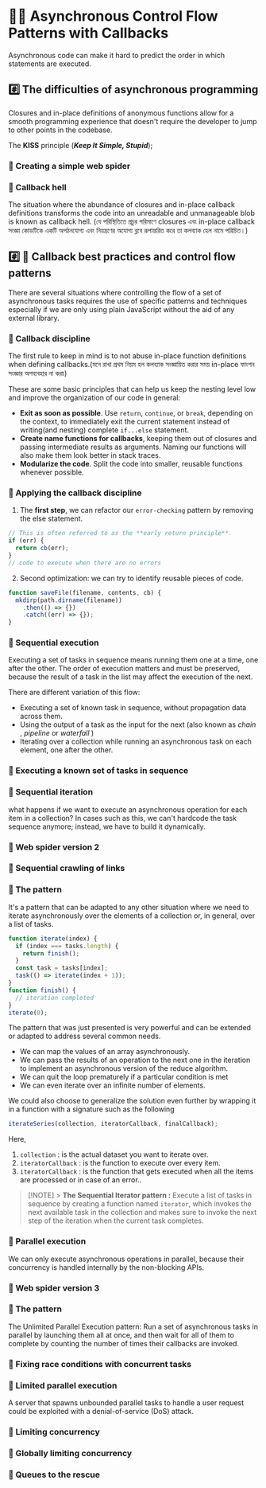 # 💁‍♂️ Asynchronous Control Flow Patterns with Callbacks

Asynchronous code can make it hard to predict the order in which statements are executed.

## #️⃣ The difficulties of asynchronous programming

Closures and in-place definitions of anonymous functions allow for a smooth programming experience that doesn't require the developer to jump to other points in the codebase.

The **KISS** principle (**_Keep It Simple, Stupid_**);

### 📝 Creating a simple web spider

### 📝 Callback hell

The situation where the abundance of closures and in-place callback definitions transforms the code into an unreadable and unmanageable blob is known as callback hell. (যে পরিস্থিতিতে প্রচুর পরিমাণে closures এবং in-place callback সংজ্ঞা কোডটিকে একটি অপঠনযোগ্য এবং নিয়ন্ত্রণের অযোগ্য ব্লবে রূপান্তরিত করে তা কলব্যাক হেল নামে পরিচিত।)

## #️⃣ 📝 Callback best practices and control flow patterns

There are several situations where controlling the flow of a set of asynchronous tasks requires the use of specific patterns and techniques especially if we are only using plain JavaScript without the aid of any external library.

### 📝 Callback discipline

The first rule to keep in mind is to not abuse in-place function definitions when defining callbacks.(মনে রাখা প্রথম নিয়ম হল কলব্যাক সংজ্ঞায়িত করার সময় in-place ফাংশন সংজ্ঞার অপব্যবহার না করা৷)

These are some basic principles that can help us keep the nesting level low and improve the organization of our code in general:

- **Exit as soon as possible**. Use `return`, `continue`, or `break`, depending on the context, to immediately exit the current statement instead of writing(and nesting) complete `if...else` statement.
- **Create name functions for callbacks**, keeping them out of closures and passing intermediate results as arguments. Naming our functions will also make them look better in stack traces.
- **Modularize the code**. Split the code into smaller, reusable functions whenever possible.

### 📝 Applying the callback discipline

1. The **first step**, we can refactor our `error-checking` pattern by removing the else statement.

```js
// This is often referred to as the **early return principle**.
if (err) {
  return cb(err);
}
// code to execute when there are no errors
```

2. Second optimization: we can try to identify reusable pieces of code.

```js
function saveFile(filename, contents, cb) {
  mkdirp(path.dirname(filename))
    .then(() => {})
    .catch((err) => {});
}
```

### 📝 Sequential execution

Executing a set of tasks in sequence means running them one at a time, one after the other. The order of execution matters and must be preserved, because the result of a task in the list may affect the execution of the next.

There are different variation of this flow:

- Executing a set of known task in sequence, without propagation data across them.
- Using the output of a task as the input for the next (also known as _chain_ , _pipeline_ or _waterfall_ )
- Iterating over a collection while running an asynchronous task on each element, one after the other.

### 📝 Executing a known set of tasks in sequence

### 📝 Sequential iteration

what happens if we want to execute an asynchronous operation for each item in a collection? In cases such as this, we can't hardcode the task sequence anymore; instead, we have to build it dynamically.

### 📝 Web spider version 2

### 📝 Sequential crawling of links

### 📝 The pattern

It's a pattern that can be adapted to any other situation where we need to iterate asynchronously over the elements of a collection or, in general, over a list of tasks.

```js
function iterate(index) {
  if (index === tasks.length) {
    return finish();
  }
  const task = tasks[index];
  task(() => iterate(index + 1));
}
function finish() {
  // iteration completed
}
iterate(0);
```

The pattern that was just presented is very powerful and can be extended or adapted to address several common needs.

- We can map the values of an array asynchronously.
- We can pass the results of an operation to the next one in the iteration to implement an asynchronous version of the reduce algorithm.
- We can quit the loop prematurely if a particular condition is met
- We can even iterate over an infinite number of elements.

We could also choose to generalize the solution even further by wrapping it in a function with a signature such as the following

```js
iterateSeries(collection, iteratorCallback, finalCallback);
```

Here,

1. `collection` : is the actual dataset you want to iterate over.
2. `iteratorCallback` : is the function to execute over every item.
3. `iteratorCallback` : is the function that gets executed when all the items are processed or in case of an error..

> [!NOTE] > **The Sequential Iterator pattern :** Execute a list of tasks in sequence by creating a function named `iterator`, which invokes the next available task in the collection and makes sure to invoke the next step of the iteration when the current task completes.

### 📝 Parallel execution

We can only execute asynchronous operations in parallel, because their concurrency is handled internally by the non-blocking APIs.

### 📝 Web spider version 3

### 📝 The pattern

The Unlimited Parallel Execution pattern: Run a set of asynchronous tasks in parallel by launching them all at once, and then wait for all of them to complete by counting the number of times their callbacks are invoked.

### 📝 Fixing race conditions with concurrent tasks

### 📝 Limited parallel execution

A server that spawns unbounded parallel tasks to handle a user request could be exploited with a denial-of-service (DoS) attack.

### 📝 Limiting concurrency

### 📝 Globally limiting concurrency

### 📝 Queues to the rescue
